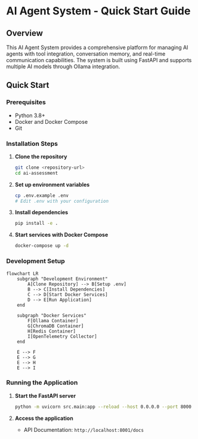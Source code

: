 # AI Agent System - Quick Start Guide

## Overview

This AI Agent System provides a comprehensive platform for managing AI agents with tool integration, conversation memory, and real-time communication capabilities. The system is built using FastAPI and supports multiple AI models through Ollama integration.


## Quick Start

### Prerequisites

- Python 3.8+
- Docker and Docker Compose
- Git

### Installation Steps

1. **Clone the repository**
   ```bash
   git clone <repository-url>
   cd ai-assessment
   ```

2. **Set up environment variables**
   ```bash
   cp .env.example .env
   # Edit .env with your configuration
   ```

3. **Install dependencies**
   ```bash
   pip install -e .
   ```

4. **Start services with Docker Compose**
   ```bash
   docker-compose up -d
   ```

### Development Setup

```mermaid
flowchart LR
    subgraph "Development Environment"
        A[Clone Repository] --> B[Setup .env]
        B --> C[Install Dependencies]
        C --> D[Start Docker Services]
        D --> E[Run Application]
    end
    
    subgraph "Docker Services"
        F[Ollama Container]
        G[ChromaDB Container]
        H[Redis Container]
        I[OpenTelemetry Collector]
    end
    
    E --> F
    E --> G
    E --> H
    E --> I
```

### Running the Application

1. **Start the FastAPI server**
   ```bash
   python -m uvicorn src.main:app --reload --host 0.0.0.0 --port 8000
   ```

2. **Access the application**
   - API Documentation: `http://localhost:8001/docs`

